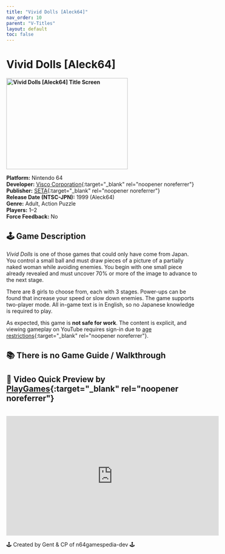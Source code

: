 ```yaml
---
title: "Vivid Dolls [Aleck64]"
nav_order: 10
parent: "V-Titles"
layout: default
toc: false
---
```


# Vivid Dolls [Aleck64]

<b>
<img src="http://micro-64.com/database/aleck64/vividdolls1.png" alt="Vivid Dolls [Aleck64] Title Screen" width="320" height="240" />
</b>

**Platform:** Nintendo 64  
**Developer:** [Visco Corporation](https://en.wikipedia.org/wiki/Visco_Corporation){:target="_blank" rel="noopener noreferrer"}  
**Publisher:** [SETA](https://en.wikipedia.org/wiki/SETA_Corporation){:target="_blank" rel="noopener noreferrer"}  
**Release Date (NTSC-JPN):** 1999 (Aleck64)  
**Genre:** Adult, Action Puzzle  
**Players:** 1–2  
**Force Feedback:** No

## 🕹️ Game Description  
*Vivid Dolls* is one of those games that could only have come from Japan. You control a small ball and must draw pieces of a picture of a partially naked woman while avoiding enemies. You begin with one small piece already revealed and must uncover 70% or more of the image to advance to the next stage.

There are 8 girls to choose from, each with 3 stages. Power-ups can be found that increase your speed or slow down enemies. The game supports two-player mode. All in-game text is in English, so no Japanese knowledge is required to play.

As expected, this game is **not safe for work**. The content is explicit, and viewing gameplay on YouTube requires sign-in due to [age restrictions](https://www.youtube.com/t/community_guidelines){:target="_blank" rel="noopener noreferrer"}.

## 📚 There is no Game Guide / Walkthrough

## 🎥 Video Quick Preview by [PlayGames](https://www.youtube.com/@PlayGames-ud4hx){:target="_blank" rel="noopener noreferrer"}  
<br />
<iframe width="560" height="315" src="https://www.youtube.com/embed/RSFxmOOKEt0?si=sKNBj3Qxn8u9xLwP" title="Vivid Dolls [Aleck64] Preview" frameborder="0" allowfullscreen></iframe>

🕹️ Created by Gent & CP of n64gamespedia-dev 🕹️

<!-- Vault Format: n64gamespedia-dev -->
<!-- Protocol Source: _vault-specs/format-protocol.md -->
